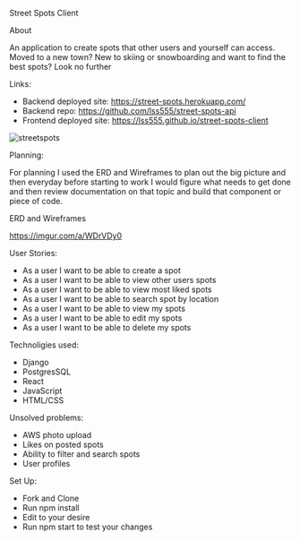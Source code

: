 Street Spots Client

About

An application to create spots that other users and yourself can access.  Moved to a new town? New to skiing or snowboarding and want to find the best spots? Look no further

Links:

- Backend deployed site: https://street-spots.herokuapp.com/
- Backend repo: https://github.com/lss555/street-spots-api
- Frontend deployed site: https://lss555.github.io/street-spots-client

![streetspots](https://user-images.githubusercontent.com/60980631/93805308-c990cc00-fc04-11ea-9db8-662d5ad65897.png)

Planning:

For planning I used the ERD and Wireframes to plan out the big picture and then everyday before starting to work I would figure what needs to get done and then review documentation on that topic and build that component or piece of code.

ERD and Wireframes

https://imgur.com/a/WDrVDy0

User Stories:

- As a user I want to be able to create a spot
- As a user I want to be able to view other users spots
- As a user I want to be able to view most liked spots
- As a user I want to be able to search spot by location
- As a user I want to be able to view my spots
- As a user I want to be able to edit my spots
- As a user I want to be able to delete my spots

Technoligies used:

- Django
- PostgresSQL
- React
- JavaScript
- HTML/CSS

Unsolved problems:

- AWS photo upload
- Likes on posted spots
- Ability to filter and search spots
- User profiles

Set Up:

- Fork and Clone
- Run npm install
- Edit to your desire
- Run npm start to test your changes
